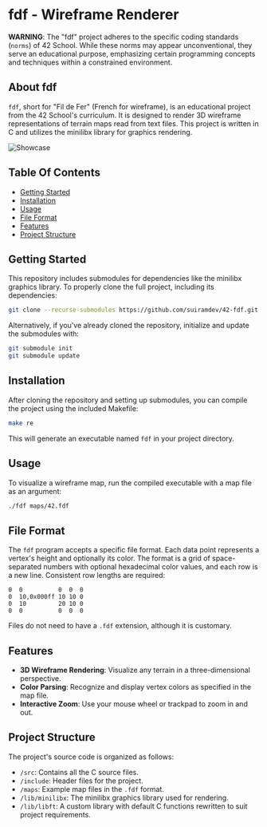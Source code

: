 # fdf - Wireframe Renderer

**WARNING**: The "fdf" project adheres to the specific coding standards (`norms`) of 42 School. While these norms may appear unconventional, they serve an educational purpose, emphasizing certain programming concepts and techniques within a constrained environment.

## About fdf

`fdf`, short for "Fil de Fer" (French for wireframe), is an educational project from the 42 School's curriculum. It is designed to render 3D wireframe representations of terrain maps read from text files. This project is written in C and utilizes the minilibx library for graphics rendering.

![Showcase](https://i.imgur.com/Aq85MJW.png)

## Table Of Contents

- [Getting Started](#getting-started)
- [Installation](#installation)
- [Usage](#usage)
- [File Format](#file-format)
- [Features](#features)
- [Project Structure](#project-structure)

## Getting Started

This repository includes submodules for dependencies like the minilibx graphics library. To properly clone the full project, including its dependencies:

```bash
git clone --recurse-submodules https://github.com/suiramdev/42-fdf.git
```

Alternatively, if you've already cloned the repository, initialize and update the submodules with:

```bash
git submodule init
git submodule update
```

## Installation

After cloning the repository and setting up submodules, you can compile the project using the included Makefile:

```bash
make re
```

This will generate an executable named `fdf` in your project directory.

## Usage

To visualize a wireframe map, run the compiled executable with a map file as an argument:

```bash
./fdf maps/42.fdf
```

## File Format

The `fdf` program accepts a specific file format. Each data point represents a vertex's height and optionally its color. The format is a grid of space-separated numbers with optional hexadecimal color values, and each row is a new line. Consistent row lengths are required:

```
0  0          0  0  0
0  10,0x000ff 10 10 0
0  10         20 10 0
0  0          0  0  0
```

Files do not need to have a `.fdf` extension, although it is customary.

## Features

- **3D Wireframe Rendering**: Visualize any terrain in a three-dimensional perspective.
- **Color Parsing**: Recognize and display vertex colors as specified in the map file.
- **Interactive Zoom**: Use your mouse wheel or trackpad to zoom in and out.

## Project Structure

The project's source code is organized as follows:

- `/src`: Contains all the C source files.
- `/include`: Header files for the project.
- `/maps`: Example map files in the `.fdf` format.
- `/lib/minilibx`: The minilibx graphics library used for rendering.
- `/lib/libft`: A custom library with default C functions rewritten to suit project requirements.
